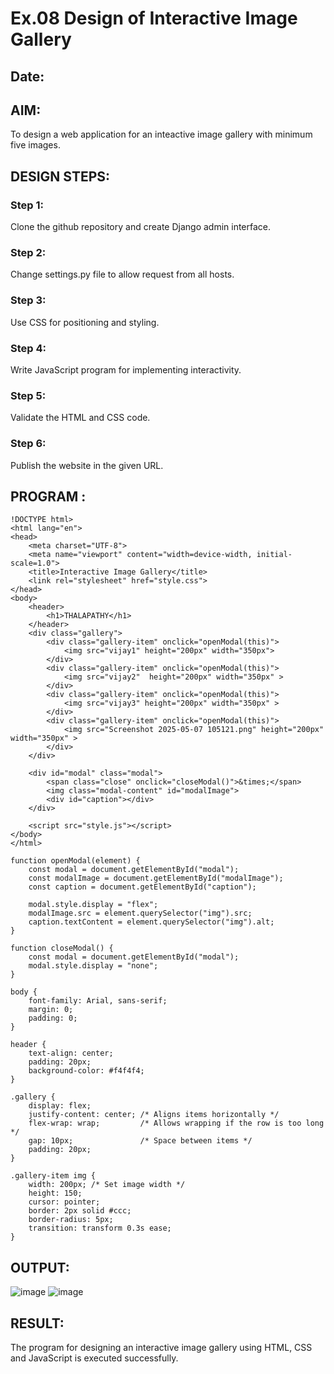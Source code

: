 # Ex.08 Design of Interactive Image Gallery
## Date:

## AIM:
To design a web application for an inteactive image gallery with minimum five images.

## DESIGN STEPS:

### Step 1:
Clone the github repository and create Django admin interface.

### Step 2:
Change settings.py file to allow request from all hosts.

### Step 3:
Use CSS for positioning and styling.

### Step 4:
Write JavaScript program for implementing interactivity.

### Step 5:
Validate the HTML and CSS code.

### Step 6:
Publish the website in the given URL.

## PROGRAM :
```
!DOCTYPE html>
<html lang="en">
<head>
    <meta charset="UTF-8">
    <meta name="viewport" content="width=device-width, initial-scale=1.0">
    <title>Interactive Image Gallery</title>
    <link rel="stylesheet" href="style.css">
</head>
<body>
    <header>
        <h1>THALAPATHY</h1>
    </header>
    <div class="gallery">
        <div class="gallery-item" onclick="openModal(this)">
            <img src="vijay1" height="200px" width="350px">
        </div>
        <div class="gallery-item" onclick="openModal(this)">
            <img src="vijay2"  height="200px" width="350px" >
        </div>
        <div class="gallery-item" onclick="openModal(this)">
            <img src="vijay3" height="200px" width="350px" >
        </div>
        <div class="gallery-item" onclick="openModal(this)">
            <img src="Screenshot 2025-05-07 105121.png" height="200px" width="350px" >
        </div>
    </div>

    <div id="modal" class="modal">
        <span class="close" onclick="closeModal()">&times;</span>
        <img class="modal-content" id="modalImage">
        <div id="caption"></div>
    </div>

    <script src="style.js"></script>
</body>
</html>
```
```
function openModal(element) {
    const modal = document.getElementById("modal");
    const modalImage = document.getElementById("modalImage");
    const caption = document.getElementById("caption");

    modal.style.display = "flex";
    modalImage.src = element.querySelector("img").src;
    caption.textContent = element.querySelector("img").alt;
}

function closeModal() {
    const modal = document.getElementById("modal");
    modal.style.display = "none";
}
```
```
body {
    font-family: Arial, sans-serif;
    margin: 0;
    padding: 0;
}

header {
    text-align: center;
    padding: 20px;
    background-color: #f4f4f4;
}

.gallery {
    display: flex;
    justify-content: center; /* Aligns items horizontally */
    flex-wrap: wrap;         /* Allows wrapping if the row is too long */
    gap: 10px;               /* Space between items */
    padding: 20px;
}

.gallery-item img {
    width: 200px; /* Set image width */
    height: 150;
    cursor: pointer;
    border: 2px solid #ccc;
    border-radius: 5px;
    transition: transform 0.3s ease;
}
```
## OUTPUT:
![image](https://github.com/user-attachments/assets/1e187da8-c463-4be1-a665-240ef3dd000a)
![image](https://github.com/user-attachments/assets/fd982de4-d24c-49ad-b244-d4dbef6e96ad)



## RESULT:
The program for designing an interactive image gallery using HTML, CSS and JavaScript is executed successfully.
